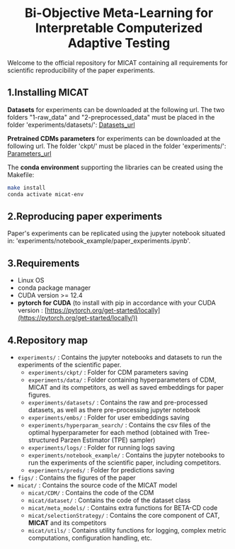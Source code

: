 
<h1 align="center"> Bi-Objective Meta-Learning for Interpretable Computerized Adaptive Testing</h1>


Welcome to the official repository for MICAT containing all requirements for scientific reproducibility of the paper experiments.

## 1.Installing MICAT

**Datasets** for experiments can be downloaded at the following url. The two folders "1-raw_data" and "2-preprocessed_data" must be placed in the folder 'experiments/datasets/':
[Datasets_url](https://zenodo.org/records/16729674?token=eyJhbGciOiJIUzUxMiJ9.eyJpZCI6IjcwMTY5ZmY4LTBiZWEtNGM4Zi05ZmQ3LTAzNGQ3ODczN2YyMCIsImRhdGEiOnt9LCJyYW5kb20iOiJkYjY3N2Q0MmRhNDcxZjQ2ZjM3ZmNjMDg2NDMzNDNjZSJ9.wgsEm5rb9dgxhdG2LVvA_zMk7aZqQQcXQaVjiIopc9ld19b79fgyPo_uQrJNvKrF2mxACVlDdX8QzAdFuOXe7Q)

**Pretrained CDMs parameters** for experiments can be downloaded at the following url. The folder 'ckpt/' must be placed in the folder 'experiments/':
[Parameters_url](https://zenodo.org/records/16733971?token=eyJhbGciOiJIUzUxMiJ9.eyJpZCI6ImEwM2IwY2U0LWE0ZjQtNDI1NC04YjhiLTdmN2QyNWI3NThlYyIsImRhdGEiOnt9LCJyYW5kb20iOiI5MDJlYjhhOTA5YzMxM2UzNjk1Nzc3YzA4N2U3N2E4MyJ9.qFqSbcq9_XqkS8GlVkUuCH3b_vcXieRkO-d3QhIX9NJVoE1Xt-tTNxDojwy65SsCMdWEv8Bmry6oDhnZ66xInw)


The **conda environment** supporting the libraries can be created using the Makefile:

```bash
make install
conda activate micat-env
```

## 2.Reproducing paper experiments

Paper's experiments can be replicated using the jupyter notebook situated in: 'experiments/notebook_example/paper_experiments.ipynb'.

## 3.Requirements
- Linux OS
- conda package manager
- CUDA version >= 12.4
- **pytorch for CUDA** (to install with pip in accordance with your CUDA version : [https://pytorch.org/get-started/locally](https://pytorch.org/get-started/locally/))


## 4.Repository map
- `experiments/` : Contains the jupyter notebooks and datasets to run the experiments of the scientific paper.
    - `experiments/ckpt/` : Folder for CDM parameters saving
    - `experiments/data/` : Folder containing hyperparameters of CDM, MICAT and  its competitors, as well as saved embeddings for paper figures.
    - `experiments/datasets/` : Contains the raw and pre-processed datasets, as well as there pre-processing jupyter notebook
    - `experiments/embs/` : Folder for user embeddings saving
    - `experiments/hyperparam_search/` : Contains the csv files of the optimal hyperparameter for each method (obtained with Tree-structured Parzen Estimator (TPE) sampler)
    - `experiments/logs/` : Folder for running logs saving
    - `experiments/notebook_example/` : Contains the jupyter notebooks to run the experiments of the scientific paper, including competitors. 
    - `experiments/preds/` : Folder for predictions saving
- `figs/` : Contains the figures of the paper
- `micat/` : Contains the source code of the MICAT model
  - `micat/CDM/` : Contains the code of the CDM
  - `micat/dataset/` : Contains the code of the dataset class
  - `micat/meta_models/` : Contains extra functions for BETA-CD code
  - `micat/selectionStrategy/` : Contains the core component of CAT, **MICAT** and its competitors
  - `micat/utils/` : Contains utility functions for logging, complex metric computations, configuration handling, etc.

